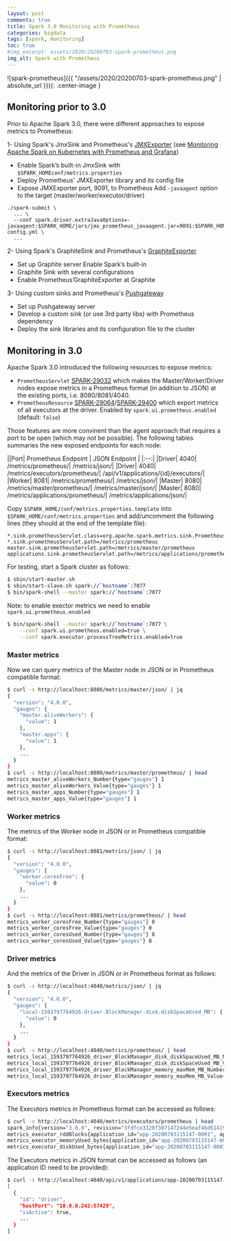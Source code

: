 ```yaml
---
layout: post
comments: true
title: Spark 3.0 Monitoring with Prometheus
categories: bigdata
tags: [spark, monitoring]
toc: true
#img_excerpt: assets/2020/20200703-spark-prometheus.png
img_alt: Spark with Prometheus
---
```


![spark-prometheus]({{ "/assets/2020/20200703-spark-prometheus.png" | absolute_url }}){: .center-image }

## Monitoring prior to 3.0
Prior to Apache Spark 3.0, there were different approaches to expose metrics to Prometheus:

1- Using Spark's JmxSink and Prometheus's [JMXExporter](https://github.com/prometheus/jmx_exporter) (see [Monitoring Apache Spark on Kubernetes with Prometheus and Grafana](https://dzlab.github.io/data/2020/06/08/monitoring-spark-prometheus/))
* Enable Spark’s built-in JmxSink with `$SPARK_HOMEconf/metrics.properties`
* Deploy Prometheus' JMXExporter library and its conﬁg ﬁle
* Expose JMXExporter port, 9091, to Prometheus Add `-javaagent` option to the target (master/worker/executor/driver)
```
./spark-submit \
  ... \
  --conf spark.driver.extraJavaOptions=-javaagent:$SPARK_HOME/jars/jmx_prometheus_javaagent.jar=9091:$SPARK_HOME/conf/prometheus-config.yml \
  ...
```

2- Using Spark's GraphiteSink and Prometheus's [GraphiteExporter](https://github.com/prometheus/graphite_exporter)
* Set up Graphite server Enable Spark’s built-in
* Graphite Sink with several conﬁgurations
* Enable Prometheus’GraphiteExporter at Graphite

3- Using custom sinks and Prometheus's [Pushgateway](https://github.com/prometheus/pushgateway)
* Set up Pushgateway server
* Develop a custom sink (or use 3rd party libs) with Prometheus dependency
* Deploy the sink libraries and its conﬁguration ﬁle to the cluster

## Monitoring in 3.0
Apache Spark 3.0 introduced the following resources to expose metrics:
* `PrometheusServlet` [SPARK-29032](https://issues.apache.org/jira/browse/SPARK-29032) which makes the Master/Worker/Driver nodes expose metrics in a Prometheus format (in addition to JSON) at the existing ports, i.e. 8080/8081/4040.
* `PrometheusResource` [SPARK-29064](https://issues.apache.org/jira/browse/SPARK-29064)/[SPARK-29400](https://issues.apache.org/jira/browse/SPARK-29400) which export metrics of all executors at the driver. Enabled by `spark.ui.prometheus.enabled` (default: `false`)

Those features are more convinent than the agent approach that requires a port to be open (which may not be possible). The following tables summaries the new exposed endpoints for each node:

||Port| Prometheus Endpoint | JSON Endpoint |
|:--:|
|Driver| 4040| /metrics/prometheus/| /metrics/json/|
|Driver| 4040| /metrics/executors/prometheus/| /api/v1/applications/{id}/executors/|
|Worker| 8081| /metrics/prometheus/| /metrics/json/|
|Master| 8080| /metrics/master/prometheus/| /metrics/master/json/|
|Master| 8080| /metrics/applications/prometheus/| /metrics/applications/json/|


Copy `$SPARK_HOME/conf/metrics.properties.template` into `$SPARK_HOME/conf/metrics.properties` and add/uncomment the following lines (they should at the end of the template file):
```
*.sink.prometheusServlet.class=org.apache.spark.metrics.sink.PrometheusServlet
*.sink.prometheusServlet.path=/metrics/prometheus
master.sink.prometheusServlet.path=/metrics/master/prometheus
applications.sink.prometheusServlet.path=/metrics/applications/prometheus
```

For testing, start a Spark cluster as follows:
```bash
$ sbin/start-master.sh
$ sbin/start-slave.sh spark://`hostname`:7077
$ bin/spark-shell --master spark://`hostname`:7077
```
Note: to enable exector metrics we need to enable `spark.ui.prometheus.enabled`
```bash
$ bin/spark-shell --master spark://`hostname`:7077 \
    --conf spark.ui.prometheus.enabled=true \
    --conf spark.executor.processTreeMetrics.enabled=true
```

### Master metrics
Now we can query metrics of the Master node in JSON or in Prometheus compatible format:
```bash
$ curl -s http://localhost:8080/metrics/master/json/ | jq
{
  "version": "4.0.0",
  "gauges": {
    "master.aliveWorkers": {
      "value": 1
    },
    "master.apps": {
      "value": 1
    },
    ...
  }
}
$ curl -s http://localhost:8080/metrics/master/prometheus/ | head
metrics_master_aliveWorkers_Number{type="gauges"} 1
metrics_master_aliveWorkers_Value{type="gauges"} 1
metrics_master_apps_Number{type="gauges"} 1
metrics_master_apps_Value{type="gauges"} 1
```

### Worker metrics
The metrics of the Worker node in JSON or in Prometheus compatible format:
```bash
$ curl -s http://localhost:8081/metrics/json/ | jq
{
  "version": "4.0.0",
  "gauges": {
    "worker.coresFree": {
      "value": 0
    },
    ...
  }
}
$ curl -s http://localhost:8081/metrics/prometheus/ | head
metrics_worker_coresFree_Number{type="gauges"} 0
metrics_worker_coresFree_Value{type="gauges"} 0
metrics_worker_coresUsed_Number{type="gauges"} 8
metrics_worker_coresUsed_Value{type="gauges"} 8
```

### Driver metrics
And the metrics of the Driver in JSON or in Prometheus format as follows:
```bash
$ curl -s http://localhost:4040/metrics/json/ | jq
{
  "version": "4.0.0",
  "gauges": {
    "local-1593797764926.driver.BlockManager.disk.diskSpaceUsed_MB": {
      "value": 0
    },
    ...
  }
}
$ curl -s http://localhost:4040/metrics/prometheus/ | head
metrics_local_1593797764926_driver_BlockManager_disk_diskSpaceUsed_MB_Number{type="gauges"} 0
metrics_local_1593797764926_driver_BlockManager_disk_diskSpaceUsed_MB_Value{type="gauges"} 0
metrics_local_1593797764926_driver_BlockManager_memory_maxMem_MB_Number{type="gauges"} 366
metrics_local_1593797764926_driver_BlockManager_memory_maxMem_MB_Value{type="gauges"} 366
```

### Executors metrics
The Executors metrics in Prometheus format can be accessed as follows:
```bash
$ curl -s http://localhost:4040/metrics/executors/prometheus | head
spark_info{version="3.0.0", revision="3fdfce3120f307147244e5eaf46d61419a723d50"} 1.0
metrics_executor_rddBlocks{application_id="app-20200703115147-0001", application_name="Spark shell", executor_id="driver"} 0
metrics_executor_memoryUsed_bytes{application_id="app-20200703115147-0001", application_name="Spark shell", executor_id="driver"} 0
metrics_executor_diskUsed_bytes{application_id="app-20200703115147-0001", application_name="Spark shell", executor_id="driver"} 0
```
The Executors metrics in JSON format can be accessed as follows (an application ID need to be provided):
```bash
$ curl -s http://localhost:4040/api/v1/applications/app-20200703115147-0001/executors | jq
[
  {
    "id": "driver",
    "hostPort": "10.0.0.242:57429",
    "isActive": true,
    ...
  }
]
```